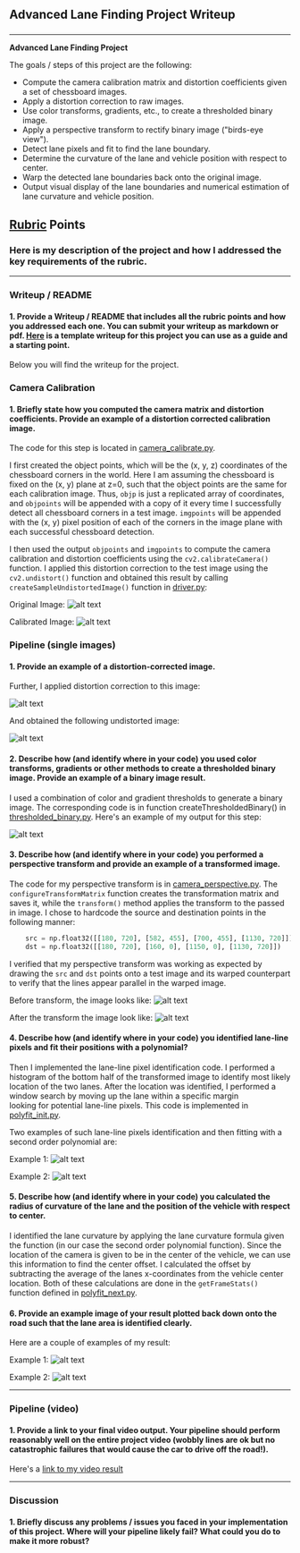 ## Advanced Lane Finding Project Writeup

### 

---

**Advanced Lane Finding Project**

The goals / steps of this project are the following:

* Compute the camera calibration matrix and distortion coefficients given a set of chessboard images.
* Apply a distortion correction to raw images.
* Use color transforms, gradients, etc., to create a thresholded binary image.
* Apply a perspective transform to rectify binary image ("birds-eye view").
* Detect lane pixels and fit to find the lane boundary.
* Determine the curvature of the lane and vehicle position with respect to center.
* Warp the detected lane boundaries back onto the original image.
* Output visual display of the lane boundaries and numerical estimation of lane curvature and vehicle position.

[//]: # (Image References)

[image1]: ./examples/undistort_output.png "Undistorted"
[image2]: ./test_images/test1.jpg "Road Transformed"
[image3]: ./examples/binary_combo_example.jpg "Binary Example"
[image4]: ./examples/warped_straight_lines.jpg "Warp Example"
[image5]: ./examples/color_fit_lines.jpg "Fit Visual"
[image6]: ./examples/example_output.jpg "Output"
[image7]: ./output_images/output_calibration1.jpg "Output Calibration"
[image8]: ./output_images/output_straight_lines1.jpg "Output straight lines"
[image9]: ./output_images/output_straight_lines1_fitted.jpg "Output fitted"
[image10]: ./output_images/output_straight_lines1_threshold_binary.jpg "Threshold binary"
[image11]: ./output_images/output_straight_lines1_transformed.jpg "Transformed"
[image12]: ./output_images/output_straight_lines1_undistorted.jpg "Undistorted"
[image13]: ./output_images/output_straight_lines2.jpg "Straight lines 2"
[image14]: ./output_images/output_test1.jpg "Test 1"
[image15]: ./output_images/output_test2_fitted.jpg "Test 2 Fitted"
[image16]: ./camera_cal/calibration1.jpg "Calibration image original"
[image17]: ./test_images/straight_lines1.jpg "Straight lines 1 original image"
[image18]: ./output_images/output_straight_lines1_pre_perspective.jpg "Pre-perspective"
[image19]: ./output_images/output_straight_lines1_post_perspective.jpg "Post-perspective"
[video1]: ./project_video.mp4 "Project Video"
[video2]: ./output_images/output_project_video.mp4 "Project Video Output"


## [Rubric](https://review.udacity.com/#!/rubrics/571/view) Points

### Here is my description of the project and how I addressed the key requirements of the rubric.  

---

### Writeup / README

#### 1. Provide a Writeup / README that includes all the rubric points and how you addressed each one.  You can submit your writeup as markdown or pdf.  [Here](https://github.com/udacity/CarND-Advanced-Lane-Lines/blob/master/writeup_template.md) is a template writeup for this project you can use as a guide and a starting point.  

Below you will find the writeup for the project.

### Camera Calibration

#### 1. Briefly state how you computed the camera matrix and distortion coefficients. Provide an example of a distortion corrected calibration image.

The code for this step is located in [camera_calibrate.py](./camera_calibrate.py).  

I first created the object points, which will be the (x, y, z) coordinates of the chessboard corners in the world. Here I am assuming the chessboard is fixed on the (x, y) plane at z=0, such that the object points are the same for each calibration image.  Thus, `objp` is just a replicated array of coordinates, and `objpoints` will be appended with a copy of it every time I successfully detect all chessboard corners in a test image.  `imgpoints` will be appended with the (x, y) pixel position of each of the corners in the image plane with each successful chessboard detection.  

I then used the output `objpoints` and `imgpoints` to compute the camera calibration and distortion coefficients using the `cv2.calibrateCamera()` function.  I applied this distortion correction to the test image using the `cv2.undistort()` function and obtained this result by calling `createSampleUndistortedImage()` function in [driver.py](./driver.py): 

Original Image:
![alt text][image16]

Calibrated Image:
![alt text][image7]

### Pipeline (single images)

#### 1. Provide an example of a distortion-corrected image.

Further, I applied distortion correction to this image:

![alt text][image17]

And obtained the following undistorted image:

![alt text][image12]

#### 2. Describe how (and identify where in your code) you used color transforms, gradients or other methods to create a thresholded binary image.  Provide an example of a binary image result.

I used a combination of color and gradient thresholds to generate a binary image. The corresponding code is in function createThresholdedBinary() in [thresholded_binary.py](./thresholded_binary.py). 
Here's an example of my output for this step:

![alt text][image10]

#### 3. Describe how (and identify where in your code) you performed a perspective transform and provide an example of a transformed image.

The code for my perspective transform is in [camera_perspective.py](./camera_perspective.py).
The `configureTransformMatrix` function creates the transformation matrix and saves it, while the `transform()` method applies the 
transform to the passed in image. I chose to hardcode the source and destination points in the following manner:

```python
    src = np.float32([[180, 720], [582, 455], [700, 455], [1130, 720]])
    dst = np.float32([[180, 720], [160, 0], [1150, 0], [1130, 720]])
```

I verified that my perspective transform was working as expected by drawing the `src` and `dst` points onto a test image and its warped counterpart to verify that the lines appear parallel in the warped image.

Before transform, the image looks like:
![alt text][image18]

After the transform the image look like:
![alt text][image19]

#### 4. Describe how (and identify where in your code) you identified lane-line pixels and fit their positions with a polynomial?

Then I implemented the lane-line pixel identification code. I performed a histogram of the bottom half of the transformed image to identify most
likely location of the two lanes. After the location was identified, I performed a window search by moving up the lane within a specific margin\
looking for potential lane-line pixels. This code is implemented in [polyfit_init.py](./polyfit_init.py).

Two examples of such lane-line pixels identification and then fitting with a second order polynomial are:

Example 1:
![alt text][image9]

Example 2:
![alt text][image15]

#### 5. Describe how (and identify where in your code) you calculated the radius of curvature of the lane and the position of the vehicle with respect to center.
 
I identified the lane curvature by applying the lane curvature formula given the function (in our case the second order polynomial function). 
Since the location of the camera is given to be in the center of the vehicle, we can use this information to find the center offset. I calculated
the offset by subtracting the average of the lanes x-coordinates from the vehicle center location. Both of these calculations are done in the
`getFrameStats()` function defined in [polyfit_next.py](./polyfit_next.py).

#### 6. Provide an example image of your result plotted back down onto the road such that the lane area is identified clearly.

Here are a couple of examples of my result:

Example 1:
![alt text][image8]

Example 2:
![alt text][image14]

---

### Pipeline (video)

#### 1. Provide a link to your final video output.  Your pipeline should perform reasonably well on the entire project video (wobbly lines are ok but no catastrophic failures that would cause the car to drive off the road!).

Here's a [link to my video result](./output_images/output_project_video.mp4)

---

### Discussion

#### 1. Briefly discuss any problems / issues you faced in your implementation of this project.  Where will your pipeline likely fail?  What could you do to make it more robust?

